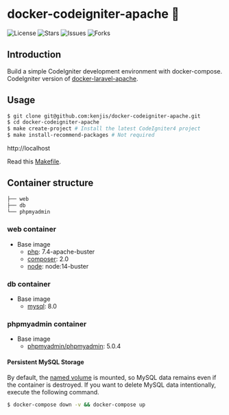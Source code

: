 # docker-codeigniter-apache 🐳

![License](https://img.shields.io/github/license/kenjis/docker-codeigniter-apache?color=f05340)
![Stars](https://img.shields.io/github/stars/kenjis/docker-codeigniter-apache?color=f05340)
![Issues](https://img.shields.io/github/issues/kenjis/docker-codeigniter-apache?color=f05340)
![Forks](https://img.shields.io/github/forks/kenjis/docker-codeigniter-apache?color=f05340)

## Introduction

Build a simple CodeIgniter development environment with docker-compose.
CodeIgniter version of [docker-laravel-apache](https://github.com/ucan-lab/docker-laravel-apache).

## Usage

```bash
$ git clone git@github.com:kenjis/docker-codeigniter-apache.git
$ cd docker-codeigniter-apache
$ make create-project # Install the latest CodeIgniter4 project
$ make install-recommend-packages # Not required
```

http://localhost

Read this [Makefile](https://github.com/kenjis/docker-codeigniter-apache/blob/master/Makefile).

## Container structure

```bash
├── web
├── db
└── phpmyadmin
```

### web container

- Base image
  - [php](https://hub.docker.com/_/php): 7.4-apache-buster
  - [composer](https://hub.docker.com/_/composer): 2.0
  - [node](https://hub.docker.com/_/node): node:14-buster

### db container

- Base image
  - [mysql](https://hub.docker.com/_/mysql): 8.0

### phpmyadmin container

- Base image
  - [phpmyadmin/phpmyadmin](https://hub.docker.com/r/phpmyadmin/phpmyadmin): 5.0.4

#### Persistent MySQL Storage

By default, the [named volume](https://github.com/compose-spec/compose-spec/blob/master/spec.md#volumes) is mounted, so MySQL data remains even if the container is destroyed.
If you want to delete MySQL data intentionally, execute the following command.

```bash
$ docker-compose down -v && docker-compose up
```
